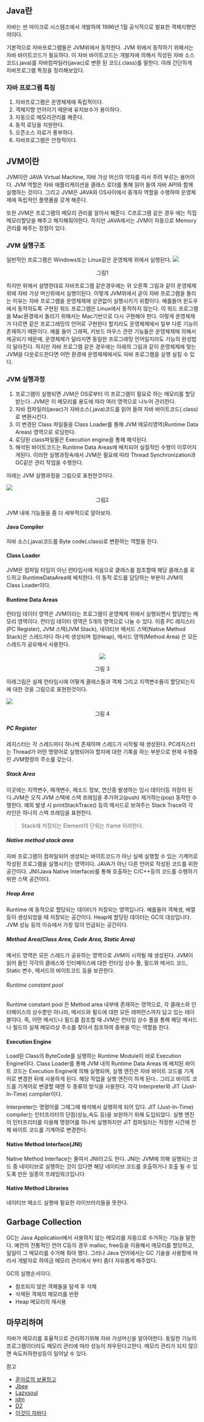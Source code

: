 ## Java란
자바는 썬 마이크로 시스템즈에서 개발하여 1996년 1월 공식적으로 발표한 객체지향언어이다.

기본적으로 자바프로그램들은 JVM위에서 동작한다. JVM 위에서 동작하기 위해서는 자바 바이트코드가 필요하다. 이 자바 바이트코드는 개발자에 의해서 작성된 자바 소스코드(.java)를 자바컴파일러(javac)로 변환 된 코드(.class)를 말한다. 아래 간단하게 자바프로그램 특징을 정리해보았다.

### 자바 프로그램 특징
1. 자바프로그램은 운영체제에 독립적이다.
2. 객체지향 언어이기 때문에 유지보수가 용이하다.
3. 자동으로 메모리관리를 해준다.
4. 동적 로딩을 지원한다.
5. 오픈소스 자료가 풍부하다.
6. 자바프로그램은 안정적이다.

## JVM이란
JVM이란 JAVA Virtual Machine, 자바 가상 머신의 약자를 따서 주려 부르는 용어이다. JVM 역할은 자바 애플리케이션을 클래스 로더를 통해 읽어 들여 자바 API와 함께 실행하는 것이다. 그리고 JVM은 JAVA와 OS사이에서 중개자 역할을 수행하여 운영체제에 독립적인 플랫폼을 갖게 해준다.

또한 JVM은 프로그램의 메모리 관리를 알아서 해준다. C프로그램 같은 경우 에는 직접 메모리할당을 해주고 해지해줘야한다. 하지만 JAVA에서는 JVM이 자동으로 Memory 관리를 해주는 장점이 있다.

### JVM 실행구조
일반적인 프로그램은 Windows또는 Linux같은 운영체제 위에서 실행된다.
![](https://i.imgur.com/zV6xu0h.png)
<center>그림1</center>

하지만 위에서 설명한대로 자바프로그램 같은경우에는 위 오른쪽 그림과 같이 운영체제위에 자바 가상 머신위에서 실행이된다. 이렇게 JVM위에서 굳이 자바 프로그램을 돌리는 이유는 자바 프로그램을 운영체제에 상관없이 실행시키기 위함이다.
예를들어 윈도우에서 동작하도록 구현된 워드 프로그램은 Linux에서 동작하지 않는다. 이 워드 프로그램을 Mac환경에서 돌리기 위해서는 Mac기반으로 다시 구현해야 한다. 이렇게 운영체제가 다르면 같은 프로그래밍의 언어로 구현한다 할지라도 운영체제에서 일부 다른 기능이 존재하기 때문이다. 예를 들어 그래픽, 키보드 마우스 관련 기능들은 운영체제에 의해서 제공되기 때문에, 운영체제가 달라지면 동일한 프로그래밍 언어일지라도 기능의 완성법이 달라진다. 하지만 자바 프로그램 같은 경우에는 아래의 그림과 같이 운영체제에 맞는 JVM을 다운로드한다면 어떤 환경에 운영체제에서도 자바 프로그램을 실행 실킬 수 있다.


### JVM 실행과정
1. 프로그램이 실행되면 JVM은 OS로부터 이 프로그램이 필요로 하는 메모리를 할당 받는다. JVM은 이 메모리를 용도에 따라 여러 영역으로 나누어 관리한다.
2. 자바 컴파일러(javac)가 자바소스(.java)코드를 읽어 들여 자바 바이트코드(.class)로 변환시킨다.
3. 이 변경된 Class 파일들을 Class Loader를 통해 JVM 메모리영역(Runtime Data Areas) 영역으로 로딩한다.
4. 로딩된 class파일들은 Execution engine을 통해 해석된다.
5. 해석된 바이트코드는 Runtime Data Areas에 배치되어 실질적인 수행이 이루어지게된다.
이러한 실행과정속에서 JVM은 필요에 따라 Thread Synchronization과 GC같은 관리 작업을 수행한다.

아래는 JVM 실행과정을 그림으로 표현한것이다.

![](https://i.imgur.com/Vy1JC1b.png)
<center>그림2</center>


JVM 내에 기능들을 좀 더 세부적으로 알아보자.
#### Java Compiler
자바 소스(.java)코드를 Byte code(.class)로 변환하는 역할을 한다.

#### Class Loader
JVM은 컴파일 타임이 아닌 런타임시에 처음으로 클래스를 참조할때 해당 클래스를 로드하고 RuntimeDataArea에 배치한다. 이 동적 로드를 담당하는 부분이 JVM의 Class Loader이다.

#### Runtime Data Areas
런타임 데이터 영역은 JVM이라는 프로그램이 운영체제 위에서 실행되면서 할당받는 메모리 영역이다. 런타임 데이터 영역은 5개의 영역으로 나눌 수 있다. 이중 PC 레지스터(PC Register), JVM 스택(JVM Stack), 네이티브 메서드 스택(Native Method Stack)은 스레드마다 하나씩 생성되며 힙(Heap), 메서드 영역(Method Area) 은 모든 스레드가 공유해서 사용한다.
<center>

 ![](https://i.imgur.com/zv717Hf.png)

</center>
<center>그림 3</center>

아래그림은 실제 런타임시에 어떻게 클래스들과 객체 그리고 지역변수들이 할당되는지에 대한 것을 그림으로 표현한것이다.

![](https://i.imgur.com/pAh5gIZ.png)
<center>그림 4</center>

##### PC Register
레지스터는 각 스레드마다 하나씩 존재하며 스레드가 시작될 때 생성된다. PC레지스터는 Thread가 어떤 명령어로 실행되어야 할지에 대한 기록을 하는 부분으로 현재 수행중인 JVM명령의 주소를 갖는다.

##### Stack Area
이곳에는 지역변수, 매개변수, 메소드 정보, 연산중 발생하는 임시 데이터등 저장이 된다.JVM은 오직 JVM 스택에 스택 프레임을 추가하고(push) 제거하는(pop) 동작만 수행한다. 예외 발생 시 printStackTrace() 등의 메서드로 보여주는 Stack Trace의 각 라인은 하나의 스택 프레임을 표현한다.

> Stack에 저장되는 Element의 단위는 frame 이라한다.

##### Native method stack area
자바 프로그램이 컴파일되어 생성되는 바이트코드가 아닌 실제 실행할 수 있는 기계어로 작성된 프로그램을 실행시키는 영역이다. JAVA가 아닌 다른 언어로 작성된 코드를 위한 공간이다.
JNI(Java Native Interface)를 통해 호출하는 C/C++등의 코드를 수행하기위한 스택 공간이다.

##### Heap Area
Runtime 에 동적으로 할당되는 데이터가 저장되는 영역입니다. 예를들어 객체생, 배열등이 생성되었을 때 저장되는 공간이다. Heap에 할당된 데이터는 GC의 대상입니다. JVM 성능 등의 이슈에서 가장 많이 언급되는 공간이다.

##### Method Area(Class Area, Code Area, Static Area)
메서드 영역은 모든 스레드가 공유하는 영역으로 JVM이 시작될 때 생성된다. JVM이 읽어 들인 각각의 클래스와 인터페이스에 대한 런타임 상수 풀, 필드와 메서드 코드, Static 변수, 메서드의 바이트코드 등을 보관한다.



###### Runtime constant pool
Runtime constant pool 은 Method area 내부에 존재하는 영역으로, 각 클래스와 인터페이스의 상수뿐만 아니라, 메서드와 필드에 대한 모든 레퍼런스까지 담고 있는 테이블이다. 즉, 어떤 메서드나 필드를 참조할 때 JVM은 런타임 상수 풀을 통해 해당 메서드나 필드의 실제 메모리상 주소를 찾아서 참조하여 중복을 막는 역할을 한다.



#### Execution Engine
Load된 Class의 ByteCode를 실행하는 Runtime Module이 바로 Execution Engine이다. Class Loader를 통해 JVM 내의 Runtime Data Areas 에 배치된 바이트 코드는 Execution Engine에 의해 실행되며, 실행 엔진은 자바 바이트 코드를 기계어로 변경한 뒤에 사용하게 된다. 해당 작업을 실행 엔진이 하게 된다.. 그리고 바이트 코드를 기계어로 변경할 때엔 두 종류의 방식을 사용한다. 각각 Interpreter와 JIT (Just-In-Time) compiler이다.

Interpreter는 명령어를 그때그때 해석해서 실행하게 되어 있다. JIT (Just-In-Time) compiler는 인터프리터의 단점(성능,속도 등)을 보완하기 위해 도입되었다. 실행 엔진이 인터프리터를 이용해 명령어를 하나씩 실행하지만 JIT 컴파일러는 적정한 시간에 전체 바이트 코드를 기계어로 변경한다.


#### Native Method Interface(JNI)
Native Method Interface는 줄여서 JNI라고도 한다. JNI는 JVM에 의해 실행되는 코드 중 네이티브로 실행하는 것이 있다면 해당 네이티브 코드를 호출하거나 호출 될 수 있도록 만든 일종의 프레임워크입니다

#### Native Method Libraries
네이티브 메소드 실행에 필요한 라이브러리들을 뜻한다.


## Garbage Collection
GC는 Java Application에서 사용하지 않는 메모리를 자동으로 수거하는 기능을 말한다. 예전의 전통적인 언어 C등의 경우 malloc, free등을 이용해서 메모리를 할당하고, 일일이 그 메모리를 수거해 줘야 했다. 그러나 Java 언어에서는 GC 기술을 사용함에 따라서 개발자로 하여금 메모리 관리에서 부터 좀더 자유롭게 해주었다.

GC의 실행순서이다.
* 참조되지 않은 객체들을 탐색 후 삭제
* 삭제된 객체의 메모리를 반환
* Heap 메모리의 재사용


## 마무리하며
자바가 메모리를 효율적으로 관리하기위해 자바 가상머신을 알아야한다. 동일한 기능의 프로그램이더라도 메모리 관리에 따라 성능이 좌우된다고한다. 메모리 관리가 되지 않으면 속도저하현상등이 일어날 수 있다.


참고
* [훈마로의 보물창고](http://hoonmaro.tistory.com/9)
* [Jbee](http://asfirstalways.tistory.com/158)
* [Lazysoul](https://medium.com/@lazysoul/jvm-%EC%9D%B4%EB%9E%80-c142b01571f2)
* [jdm](http://jdm.kr/blog/188)
* [D2](https://d2.naver.com/helloworld/1230)
* [이것이 자바다](http://book.naver.com/bookdb/book_detail.nhn?bid=8589375)
